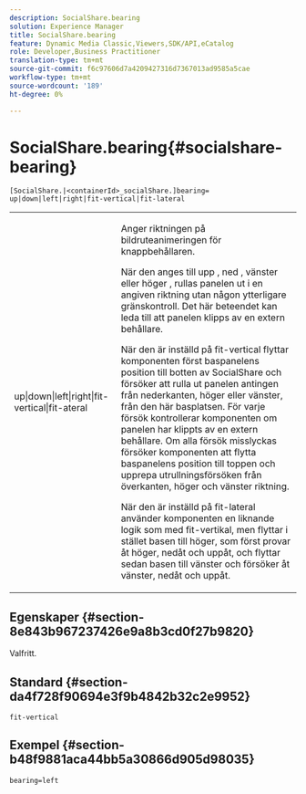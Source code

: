 ```yaml
---
description: SocialShare.bearing
solution: Experience Manager
title: SocialShare.bearing
feature: Dynamic Media Classic,Viewers,SDK/API,eCatalog
role: Developer,Business Practitioner
translation-type: tm+mt
source-git-commit: f6c97606d7a4209427316d7367013ad9585a5cae
workflow-type: tm+mt
source-wordcount: '189'
ht-degree: 0%

---
```



# SocialShare.bearing{#socialshare-bearing}

`[SocialShare.|<containerId>_socialShare.]bearing= up|down|left|right|fit-vertical|fit-lateral`

<table id="table_0002BE81371D4E16A56FBEDD13FDF3C2"> 
 <tbody> 
  <tr> 
   <td colname="col1"> <p> <span class="codeph"> up|down|left|right|fit-vertical|fit-ateral  </span> </p> </td> 
   <td colname="col2"> <p> Anger riktningen på bildruteanimeringen för knappbehållaren. </p> <p> När den anges till <span class="codeph"> upp </span>, <span class="codeph"> ned </span>, <span class="codeph"> vänster </span> eller <span class="codeph"> höger </span>, rullas panelen ut i en angiven riktning utan någon ytterligare gränskontroll. Det här beteendet kan leda till att panelen klipps av en extern behållare. </p> <p>När den är inställd på <span class="codeph"> fit-vertical </span> flyttar komponenten först baspanelens position till botten av SocialShare och försöker att rulla ut panelen antingen från nederkanten, höger eller vänster, från den här basplatsen. För varje försök kontrollerar komponenten om panelen har klippts av en extern behållare. Om alla försök misslyckas försöker komponenten att flytta baspanelens position till toppen och upprepa utrullningsförsöken från överkanten, höger och vänster riktning. </p> <p>När den är inställd på <span class="codeph"> fit-lateral </span> använder komponenten en liknande logik som med fit-vertikal, men flyttar i stället basen till höger, som först provar åt höger, nedåt och uppåt, och flyttar sedan basen till vänster och försöker åt vänster, nedåt och uppåt. </p> </td> 
  </tr> 
 </tbody> 
</table>

## Egenskaper {#section-8e843b967237426e9a8b3cd0f27b9820}

Valfritt.

## Standard {#section-da4f728f90694e3f9b4842b32c2e9952}

`fit-vertical`

## Exempel {#section-b48f9881aca44bb5a30866d905d98035}

`bearing=left`
